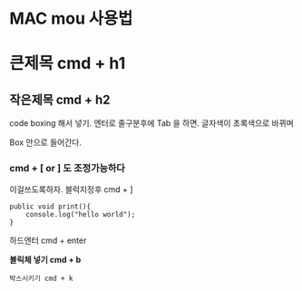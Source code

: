 # MAC mou 사용법

# 큰제목 cmd + h1
## 작은제목 cmd + h2

code boxing 해서 넣기.
엔터로 줄구분후에 Tab 을 하면. 글자색이 초록색으로 바뀌며 

Box 안으로 들어간다.
### cmd + [ or ] 도 조정가능하다
이걸쓰도록하자.
블럭지정후 cmd + ]

	public void print(){
		console.log("hello world");
	}

하드엔터 cmd + enter	


**볼릭체 넣기 cmd + b**

`박스시키기 cmd + k`


 
 


	
